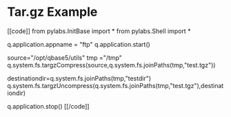 # Tar.gz Example

[[code]]
from pylabs.InitBase import *
from pylabs.Shell import *
 
q.application.appname = "ftp"
q.application.start()
 
source="/opt/qbase5/utils"
tmp ="/tmp"
q.system.fs.targzCompress(source,q.system.fs.joinPaths(tmp,"test.tgz"))
 
destinationdir=q.system.fs.joinPaths(tmp,"testdir")
q.system.fs.targzUncompress(q.system.fs.joinPaths(tmp,"test.tgz"),destinationdir)
 
 
q.application.stop()
[[/code]]